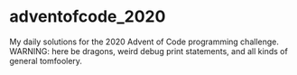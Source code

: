 # adventofcode_2020
My daily solutions for the 2020 Advent of Code programming challenge.
WARNING: here be dragons, weird debug print statements, and all kinds of general tomfoolery.
